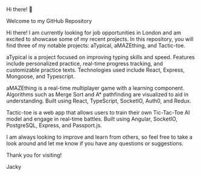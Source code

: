 
Hi there! 👋

Welcome to my GitHub Repository

Hi there! I am currently looking for job opportunities in London and am excited to showcase some of my recent projects. In this repository, you will find three of my notable projects: aTypical, aMAZEthing, and Tactic-toe.

aTypical is a project focused on improving typing skills and speed. Features include personalized practice, real-time progress tracking, and customizable practice texts. Technologies used include React, Express, Mongoose, and Typescript.

aMAZEthing is a real-time multiplayer game with a learning component. Algorithms such as Merge Sort and A* pathfinding are visualized to aid in understanding. Built using React, TypeScript, SocketIO, Auth0, and Redux.

Tactic-toe is a web app that allows users to train their own Tic-Tac-Toe AI model and engage in real-time battles. Built using Angular, SocketIO, PostgreSQL, Express, and Passport.js.

I am always looking to improve and learn from others, so feel free to take a look around and let me know if you have any questions or suggestions.

Thank you for visiting!

Jacky


<!--
**majilaii/majilaii** is a ✨ _special_ ✨ repository because its `README.md` (this file) appears on your GitHub profile.

Here are some ideas to get you started:

- 🔭 I’m currently working on ...
- 🌱 I’m currently learning ...
- 👯 I’m looking to collaborate on ...
- 🤔 I’m looking for help with ...
- 💬 Ask me about ...
- 📫 How to reach me: ...
- 😄 Pronouns: ...
- ⚡ Fun fact: ...
-->
